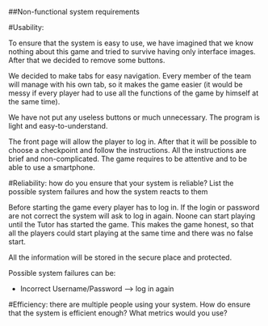 ##Non-functional system requirements
 
#Usability:

To ensure that the system is easy to use, 
we have imagined that we know nothing about this game and tried to survive having only interface images. After that we decided to remove some buttons.

We decided to make tabs for easy navigation. Every member of the team will manage with his own tab, 
so it makes the game easier (it would be messy if every player had to use all the functions of the game by himself at the same time).

We have not put any useless buttons or much unnecessary. The program is light and easy-to-understand. 

The front page will allow the player to log in. After that it will be possible to choose a
checkpoint and follow the instructions. All the instructions are brief and non-complicated. 
The game requires to be attentive and to be able to use a smartphone.

#Reliability: how do you ensure that your system is reliable? 
              List the possible system failures and how the system reacts to them
              
Before starting the game every player has to log in. If the login or password are not correct the system will ask to log in again. Noone can start playing until the Tutor has started the game. This makes the game honest, so that all the players could start playing at the same time and there was no false start. 

All the information will be stored in the secure place and protected.

Possible system failures can be:
+ Incorrect Username/Password --> log in again


              
#Efficiency: there are multiple people using your system. 
             How do ensure that the system is efficient enough? 
             What metrics would you use?
